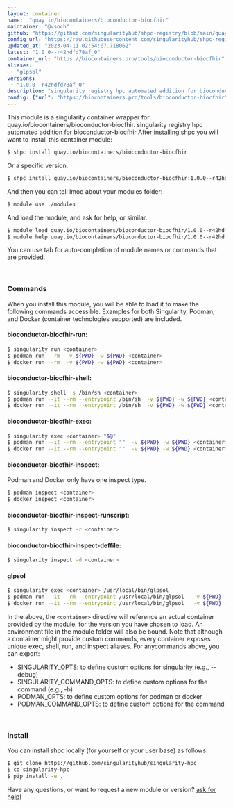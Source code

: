 ```yaml
---
layout: container
name:  "quay.io/biocontainers/bioconductor-biocfhir"
maintainer: "@vsoch"
github: "https://github.com/singularityhub/shpc-registry/blob/main/quay.io/biocontainers/bioconductor-biocfhir/container.yaml"
config_url: "https://raw.githubusercontent.com/singularityhub/shpc-registry/main/quay.io/biocontainers/bioconductor-biocfhir/container.yaml"
updated_at: "2023-04-11 02:54:07.718062"
latest: "1.0.0--r42hdfd78af_0"
container_url: "https://biocontainers.pro/tools/bioconductor-biocfhir"
aliases:
 - "glpsol"
versions:
 - "1.0.0--r42hdfd78af_0"
description: "singularity registry hpc automated addition for bioconductor-biocfhir"
config: {"url": "https://biocontainers.pro/tools/bioconductor-biocfhir", "maintainer": "@vsoch", "description": "singularity registry hpc automated addition for bioconductor-biocfhir", "latest": {"1.0.0--r42hdfd78af_0": "sha256:bfc126eebe85e2ebeb4838a5052e8f9adfc11c396c4cda65db2c4560c8b1830b"}, "tags": {"1.0.0--r42hdfd78af_0": "sha256:bfc126eebe85e2ebeb4838a5052e8f9adfc11c396c4cda65db2c4560c8b1830b"}, "docker": "quay.io/biocontainers/bioconductor-biocfhir", "aliases": {"glpsol": "/usr/local/bin/glpsol"}}
---
```


This module is a singularity container wrapper for quay.io/biocontainers/bioconductor-biocfhir.
singularity registry hpc automated addition for bioconductor-biocfhir
After [installing shpc](#install) you will want to install this container module:


```bash
$ shpc install quay.io/biocontainers/bioconductor-biocfhir
```

Or a specific version:

```bash
$ shpc install quay.io/biocontainers/bioconductor-biocfhir:1.0.0--r42hdfd78af_0
```

And then you can tell lmod about your modules folder:

```bash
$ module use ./modules
```

And load the module, and ask for help, or similar.

```bash
$ module load quay.io/biocontainers/bioconductor-biocfhir/1.0.0--r42hdfd78af_0
$ module help quay.io/biocontainers/bioconductor-biocfhir/1.0.0--r42hdfd78af_0
```

You can use tab for auto-completion of module names or commands that are provided.

<br>

### Commands

When you install this module, you will be able to load it to make the following commands accessible.
Examples for both Singularity, Podman, and Docker (container technologies supported) are included.

#### bioconductor-biocfhir-run:

```bash
$ singularity run <container>
$ podman run --rm  -v ${PWD} -w ${PWD} <container>
$ docker run --rm  -v ${PWD} -w ${PWD} <container>
```

#### bioconductor-biocfhir-shell:

```bash
$ singularity shell -s /bin/sh <container>
$ podman run --it --rm --entrypoint /bin/sh  -v ${PWD} -w ${PWD} <container>
$ docker run --it --rm --entrypoint /bin/sh  -v ${PWD} -w ${PWD} <container>
```

#### bioconductor-biocfhir-exec:

```bash
$ singularity exec <container> "$@"
$ podman run --it --rm --entrypoint ""  -v ${PWD} -w ${PWD} <container> "$@"
$ docker run --it --rm --entrypoint ""  -v ${PWD} -w ${PWD} <container> "$@"
```

#### bioconductor-biocfhir-inspect:

Podman and Docker only have one inspect type.

```bash
$ podman inspect <container>
$ docker inspect <container>
```

#### bioconductor-biocfhir-inspect-runscript:

```bash
$ singularity inspect -r <container>
```

#### bioconductor-biocfhir-inspect-deffile:

```bash
$ singularity inspect -d <container>
```


#### glpsol

```bash
$ singularity exec <container> /usr/local/bin/glpsol
$ podman run --it --rm --entrypoint /usr/local/bin/glpsol   -v ${PWD} -w ${PWD} <container> -c " $@"
$ docker run --it --rm --entrypoint /usr/local/bin/glpsol   -v ${PWD} -w ${PWD} <container> -c " $@"
```



In the above, the `<container>` directive will reference an actual container provided
by the module, for the version you have chosen to load. An environment file in the
module folder will also be bound. Note that although a container
might provide custom commands, every container exposes unique exec, shell, run, and
inspect aliases. For anycommands above, you can export:

 - SINGULARITY_OPTS: to define custom options for singularity (e.g., --debug)
 - SINGULARITY_COMMAND_OPTS: to define custom options for the command (e.g., -b)
 - PODMAN_OPTS: to define custom options for podman or docker
 - PODMAN_COMMAND_OPTS: to define custom options for the command

<br>

### Install

You can install shpc locally (for yourself or your user base) as follows:

```bash
$ git clone https://github.com/singularityhub/singularity-hpc
$ cd singularity-hpc
$ pip install -e .
```

Have any questions, or want to request a new module or version? [ask for help!](https://github.com/singularityhub/singularity-hpc/issues)